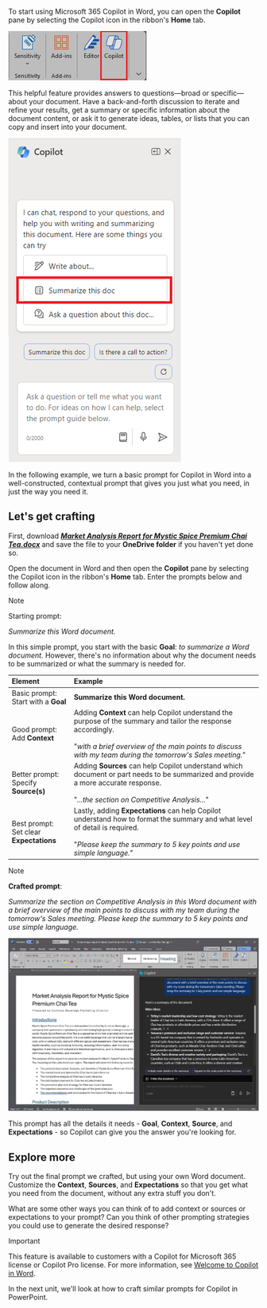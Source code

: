 
To start using Microsoft 365 Copilot in Word, you can open the **Copilot** pane by selecting the Copilot icon in the ribbon's **Home** tab. 

![Screenshot of the Copilot icon in the Word ribbon.](../media/copilot-ribbon-word.png)

This helpful feature provides answers to questions—broad or specific—about your document. Have a back-and-forth discussion to iterate and refine your results, get a summary or specific information about the document content, or ask it to generate ideas, tables, or lists that you can copy and insert into your document.

![Screenshot of the Copilot panel in Word upon first opening.](../media/copilot-pane-word.png)

In the following example, we turn a basic prompt for Copilot in Word into a well-constructed, contextual prompt that gives you just what you need, in just the way you need it.

## Let's get crafting

First, download **_[Market Analysis Report for Mystic Spice Premium Chai Tea.docx](https://go.microsoft.com/fwlink/?linkid=2268826)_** and save the file to your **OneDrive folder** if you haven't yet done so.

Open the document in Word and then open the **Copilot** pane by selecting the Copilot icon in the ribbon's **Home** tab. Enter the prompts below and follow along.

> [!NOTE]
> Starting prompt:
>
> _Summarize this Word document._

In this simple prompt, you start with the basic **Goal**: _to summarize a Word document._ However, there's no information about why the document needs to be summarized or what the summary is needed for.

| Element | Example |
| :------ | :------- |
| Basic prompt: <br>Start with a **Goal** | **Summarize this Word document.** |
| Good prompt: <br>Add **Context** | Adding **Context** can help Copilot understand the purpose of the summary and tailor the response accordingly.<br><br>"_with a brief overview of the main points to discuss with my team during the tomorrow's Sales meeting._" |
| Better prompt: <br>Specify **Source(s)** | Adding **Sources** can help Copilot understand which document or part needs to be summarized and provide a more accurate response.<br><br>"_...the section on Competitive Analysis..._" |
| Best prompt: <br>Set clear **Expectations** | Lastly, adding **Expectations** can help Copilot understand how to format the summary and what level of detail is required.<br><br>"_Please keep the summary to 5 key points and use simple language._" |

> [!NOTE]
> **Crafted prompt**:
>
> _Summarize the section on Competitive Analysis in this Word document with a brief overview of the main points to discuss with my team during the tomorrow's Sales meeting. Please keep the summary to 5 key points and use simple language._

[![Screenshot the crafted prompt results against the sample document using Copilot in Word.](../media/copilot-summarize-results-word.png)](../media/copilot-summarize-results-word.png#lightbox)

This prompt has all the details it needs - **Goal**, **Context**, **Source**, and **Expectations** - so Copilot can give you the answer you're looking for. 

## Explore more

Try out the final prompt we crafted, but using your own Word document. Customize the **Context**, **Sources**, and **Expectations** so that you get what you need from the document, without any extra stuff you don't.

What are some other ways you can think of to add context or sources or expectations to your prompt? Can you think of other prompting strategies you could use to generate the desired response?

> [!IMPORTANT]
> This feature is available to customers with a Copilot for Microsoft 365 license or Copilot Pro license. For more information, see [Welcome to Copilot in Word](https://support.microsoft.com/en-us/office/welcome-to-copilot-in-word-2135e85f-a467-463b-b2f0-c51a46d625d1).

In the next unit, we'll look at how to craft similar prompts for Copilot in PowerPoint.
